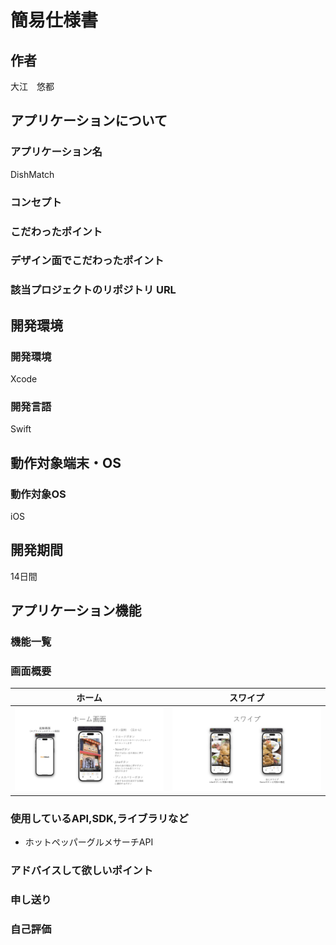 
# 簡易仕様書

## 作者
大江　悠都

## アプリケーションについて
### アプリケーション名
DishMatch

### コンセプト


### こだわったポイント

### デザイン面でこだわったポイント


### 該当プロジェクトのリポジトリ URL


## 開発環境
### 開発環境
Xcode 

### 開発言語
Swift 

## 動作対象端末・OS
### 動作対象OS
iOS 

## 開発期間


14日間

## アプリケーション機能
### 機能一覧




### 画面概要


| ホーム  | スワイプ |
| ------------- | ------------- |
| ![ホーム](https://github.com/H4KuuuA/DishMatch/blob/img-repo/DishMatch/Preview%20Content/Assets.xcassets/HomeExplanatoryImage.imageset/%E8%AA%B2%E9%A1%8C%E9%81%B8%E8%80%83%E8%B3%87%E6%96%99PDF_page-0001.jpg?raw=true)  | ![スワイプ](https://github.com/H4KuuuA/DishMatch/blob/img-repo/DishMatch/Preview%20Content/Assets.xcassets/SwipeExplanatoryImage.imageset/%E8%AA%B2%E9%A1%8C%E9%81%B8%E8%80%83%E8%B3%87%E6%96%99PDF_page-0002.jpg?raw=true)  |
### 使用しているAPI,SDK,ライブラリなど
- ホットペッパーグルメサーチAPI

### アドバイスして欲しいポイント


### 申し送り

### 自己評価
